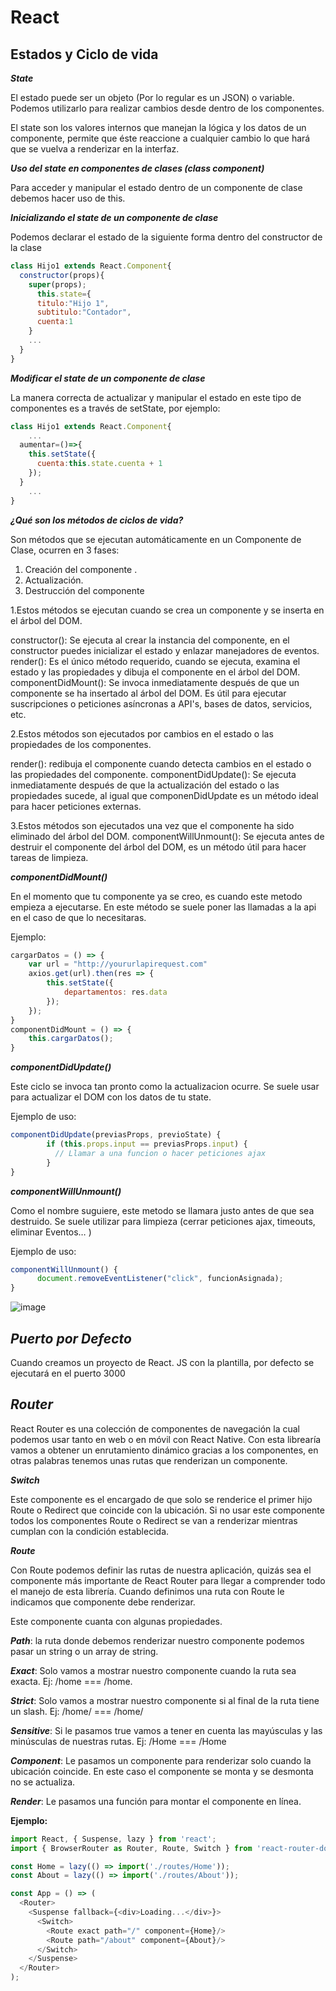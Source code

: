 # React

## Estados y Ciclo de vida 

***State***

El estado puede ser un objeto (Por lo regular es un JSON) o variable.
Podemos utilizarlo para realizar cambios desde dentro de los componentes.

El state son los valores internos que manejan la lógica y los datos de un componente, permite que éste reaccione a cualquier cambio lo que hará que se vuelva a renderizar en la interfaz.

***Uso del state en componentes de clases (class component)***

Para acceder y manipular el estado dentro de un componente de clase debemos hacer uso de this.
 

***Inicializando el state de un componente de clase***

Podemos declarar el estado de la siguiente forma dentro del constructor de la clase

```js
class Hijo1 extends React.Component{
  constructor(props){
    super(props);
      this.state={
      titulo:"Hijo 1",
      subtitulo:"Contador",
      cuenta:1
    }
    ...
  }
}
```

***Modificar el state de un componente de clase***

La manera correcta de actualizar y manipular el estado en este tipo de componentes es a través de setState, por ejemplo:

```js
class Hijo1 extends React.Component{
    ...
  aumentar=()=>{
    this.setState({
      cuenta:this.state.cuenta + 1
    });
  }
    ...
}
```

***¿Qué son los métodos de ciclos de vida?***

Son métodos que se ejecutan automáticamente en un Componente de Clase, ocurren en 3 fases:

1. Creación del componente .
2. Actualización.
3. Destrucción del componente

1.Estos métodos se ejecutan cuando se crea un componente y se inserta en el árbol del DOM.

constructor(): Se ejecuta al crear la instancia del componente, en el constructor puedes inicializar el estado y enlazar manejadores de eventos.
render(): Es el único método requerido, cuando se ejecuta, examina el estado y las propiedades y dibuja el componente en el árbol del DOM.
componentDidMount(): Se invoca inmediatamente después de que un componente se ha insertado al árbol del DOM. Es útil para ejecutar suscripciones o peticiones asíncronas a API's, bases de datos, servicios, etc.

2.Estos métodos son ejecutados por cambios en el estado o las propiedades de los componentes.

render(): redibuja el componente cuando detecta cambios en el estado o las propiedades del componente.
componentDidUpdate(): Se ejecuta inmediatamente después de que la actualización del estado o las propiedades sucede, al igual que componenDidUpdate es un método ideal para hacer peticiones externas.

3.Estos métodos son ejecutados una vez que el componente ha sido eliminado del árbol del DOM.
componentWillUnmount(): Se ejecuta antes de destruir el componente del árbol del DOM, es un método útil para hacer tareas de limpieza.


***componentDidMount()***

En el momento que tu componente ya se creo, es cuando este metodo empieza a ejecutarse.
En este método se suele poner las llamadas a la api en el caso de que lo necesitaras.

Ejemplo:
```js
cargarDatos = () => {
    var url = "http://yoururlapirequest.com"
    axios.get(url).then(res => {
        this.setState({
            departamentos: res.data
        });
    });
}
componentDidMount = () => {
    this.cargarDatos();
}
```
***componentDidUpdate()***

Este ciclo se invoca tan pronto como la actualizacion ocurre.
Se suele usar para actualizar el DOM con los datos de tu state.

Ejemplo de uso:
```js
componentDidUpdate(previasProps, previoState) {
        if (this.props.input == previasProps.input) {
          // Llamar a una funcion o hacer peticiones ajax
        }
}
```
***componentWillUnmount()***

Como el nombre suguiere, este metodo se llamara justo antes de que sea destruido.
Se suele utilizar para limpieza (cerrar peticiones ajax, timeouts, eliminar Eventos… )

Ejemplo de uso:
```js
componentWillUnmount() {
      document.removeEventListener("click", funcionAsignada);      
}
```

![image](https://user-images.githubusercontent.com/6796155/137124077-0bc9e1b8-f9f9-4fd4-b6b5-44ccf92221e5.png)


## ***Puerto por Defecto***

Cuando creamos un proyecto de React. JS con la plantilla, por defecto se ejecutará en el puerto 3000

## ***Router***

React Router es una colección de componentes de navegación la cual podemos usar tanto en web o en móvil con React Native. Con esta librearía vamos a obtener un enrutamiento
dinámico gracias a los componentes, en otras palabras tenemos unas rutas que renderizan un componente.

***Switch***

Este componente es el encargado de que solo se renderice el primer hijo Route o Redirect que coincide con la ubicación.
Si no usar este componente todos los componentes Route o Redirect se van a renderizar mientras cumplan con la condición establecida.

***Route***

Con Route podemos definir las rutas de nuestra aplicación, quizás sea el componente más importante de React Router
para llegar a comprender todo el manejo de esta librería. Cuando definimos una ruta con Route le indicamos
que componente debe renderizar.

Este componente cuanta con algunas propiedades.

***Path***: la ruta donde debemos renderizar nuestro componente podemos pasar un string o un array de string.

***Exact***: Solo vamos a mostrar nuestro componente cuando la ruta sea exacta. Ej: /home === /home.

***Strict***: Solo vamos a mostrar nuestro componente si al final de la ruta tiene un slash. Ej: /home/ === /home/

***Sensitive***: Si le pasamos true vamos a tener en cuenta las mayúsculas y las minúsculas de nuestras rutas. Ej: /Home === /Home

***Component***: Le pasamos un componente para renderizar solo cuando la ubicación coincide.
 En este caso el componente se monta y se desmonta no se actualiza.

***Render***: Le pasamos una función para montar el componente en línea.


**Ejemplo:**

```js
import React, { Suspense, lazy } from 'react';
import { BrowserRouter as Router, Route, Switch } from 'react-router-dom';

const Home = lazy(() => import('./routes/Home'));
const About = lazy(() => import('./routes/About'));

const App = () => (
  <Router>
    <Suspense fallback={<div>Loading...</div>}>
      <Switch>
        <Route exact path="/" component={Home}/>
        <Route path="/about" component={About}/>
      </Switch>
    </Suspense>
  </Router>
);
```




